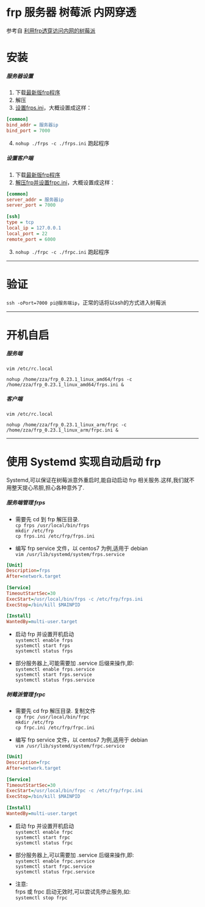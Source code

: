 # frp 服务器 树莓派 内网穿透  

参考自 [利用frp透穿访问内网的树莓派](https://www.jianshu.com/p/c842004bf4bc)    
# 安装    
##### 服务器设置    
    
1.  下载[最新版frp程序](https://github.com/fatedier/frp/releases)    
2.  解压    
3.  [设置frps.ini](https://github.com/fatedier/frp/blob/master/README_zh.md)，大概设置成这样：    
``` ini    
[common]    
bind_addr = 服务器ip    
bind_port = 7000    
```    
4.  `nohup ./frps -c ./frps.ini` 跑起程序    
    
##### 设置客户端    
    
1.  下载[最新版frp程序](https://github.com/fatedier/frp/releases)    
2.  [解压frp并设置frpc.ini](https://github.com/fatedier/frp/blob/master/README_zh.md)，大概设置成这样：    
    
``` ini    
[common]    
server_addr = 服务器ip    
server_port = 7000    
    
[ssh]    
type = tcp    
local_ip = 127.0.0.1    
local_port = 22    
remote_port = 6000    
```    
3. `nohup ./frpc -c ./frpc.ini` 跑起程序    
---    
# 验证    
    
`ssh -oPort=7000 pi@服务端ip`，正常的话将以ssh的方式进入树莓派    
    
---    
    
# 开机自启    
##### 服务端    
`vim /etc/rc.local`    
```    
nohup /home/zza/frp_0.23.1_linux_amd64/frps -c /home/zza/frp_0.23.1_linux_amd64/frps.ini &    
```    
    
    
##### 客户端    
`vim /etc/rc.local`    
```    
nohup /home/zza/frp_0.23.1_linux_arm/frpc -c  /home/zza/frp_0.23.1_linux_arm/frpc.ini &    
```    
---    
    
# 使用 Systemd 实现自动启动 frp    
Systemd,可以保证在树莓派意外重启时,能自动启动 frp 相关服务.这样,我们就不用整天提心吊胆,担心各种意外了.    
    
##### 服务端管理 frps    
* 需要先 cd 到 frp 解压目录.    
`cp frps /usr/local/bin/frps`    
`mkdir /etc/frp`    
`cp frps.ini /etc/frp/frps.ini`    
    
* 编写 frp service 文件，以 centos7 为例,适用于 debian    
`vim /usr/lib/systemd/system/frps.service`    
``` ini    
[Unit]    
Description=frps    
After=network.target    
    
[Service]    
TimeoutStartSec=30    
ExecStart=/usr/local/bin/frps -c /etc/frp/frps.ini    
ExecStop=/bin/kill $MAINPID    
    
[Install]    
WantedBy=multi-user.target    
```     
* 启动 frp 并设置开机启动    
`systemctl enable frps`    
`systemctl start frps`    
`systemctl status frps`    
    
* 部分服务器上,可能需要加 .service 后缀来操作,即:    
`systemctl enable frps.service`    
`systemctl start frps.service`    
`systemctl status frps.service`    
    
##### 树莓派管理 frpc    
* 需要先 cd frp 解压目录. 复制文件    
`cp frpc /usr/local/bin/frpc`    
`mkdir /etc/frp`    
`cp frpc.ini /etc/frp/frpc.ini`    
    
* 编写 frp service 文件，以 centos7 为例,适用于 debian    
`vim /usr/lib/systemd/system/frpc.service`    
``` ini    
[Unit]    
Description=frpc    
After=network.target    
    
[Service]    
TimeoutStartSec=30    
ExecStart=/usr/local/bin/frpc -c /etc/frp/frpc.ini    
ExecStop=/bin/kill $MAINPID    
    
[Install]    
WantedBy=multi-user.target    
```    
* 启动 frp 并设置开机启动    
`systemctl enable frpc`    
`systemctl start frpc`    
`systemctl status frpc`    
    
*  部分服务器上,可以需要加 .service 后缀来操作,即:    
`systemctl enable frpc.service`    
`systemctl start frpc.service`    
`systemctl status frpc.service`    
    
* 注意:    
frps 或 frpc 启动无效时,可以尝试先停止服务,如:    
`systemctl stop frpc`    
